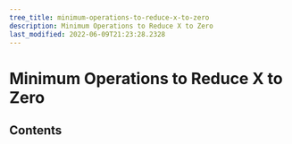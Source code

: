```yaml
---
tree_title: minimum-operations-to-reduce-x-to-zero
description: Minimum Operations to Reduce X to Zero
last_modified: 2022-06-09T21:23:28.2328
---
```


# Minimum Operations to Reduce X to Zero

## Contents
